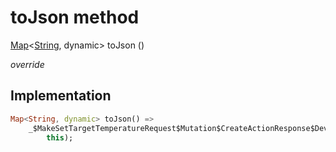 


# toJson method








[Map](https://api.flutter.dev/flutter/dart-core/Map-class.html)&lt;[String](https://api.flutter.dev/flutter/dart-core/String-class.html), dynamic> toJson
()

_override_






## Implementation

```dart
Map<String, dynamic> toJson() =>
    _$MakeSetTargetTemperatureRequest$Mutation$CreateActionResponse$Device$DeviceTrait$ThermostatSettingDeviceTrait$ThermostatSettingState$ThermostatSettingStateTargetTemperatureField$ThermostatSettingStateDesiredTargetTemperatureToJson(
        this);
```







